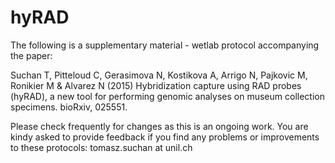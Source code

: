 # hyRAD

The following is a supplementary material - wetlab protocol accompanying the paper:

Suchan T, Pitteloud C, Gerasimova N, Kostikova A, Arrigo N, Pajkovic M, Ronikier M & Alvarez N (2015) Hybridization capture using RAD probes (hyRAD), a new tool for performing genomic analyses on museum collection specimens. bioRxiv, 025551.

Please check frequently for changes as this is an ongoing work. You are kindy asked to provide feedback if you find any problems or improvements to these protocols: tomasz.suchan at unil.ch
